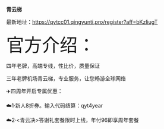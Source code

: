 <p><b>青云梯</b>

最新地址：https://qytcc01.qingyunti.pro/register?aff=bKzliugT

<p><font size="8">官方介绍：</font></p>

四年老牌，高端专线，性比价，质量保证

三年老牌机场青云梯，专业服务，让您畅游全球网络

✈️四周年开启专属优惠：

☁️1·新人8折券。输入代码结算：qyt4year

☁️2·<青云决>答谢礼套餐限时上线，年付96即享周年套餐

